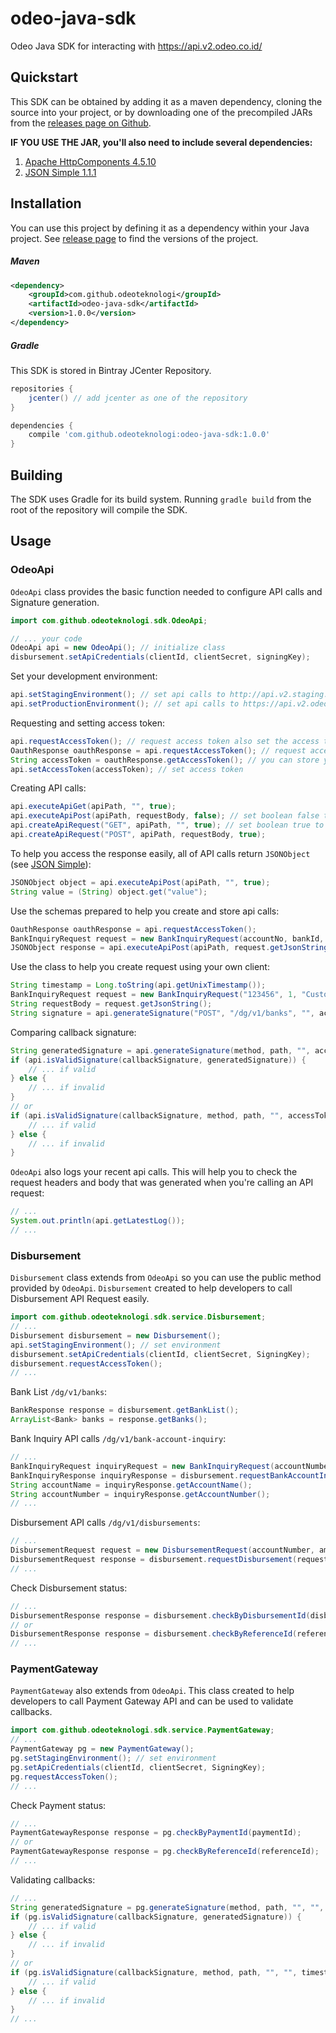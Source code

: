 # odeo-java-sdk
Odeo Java SDK for interacting with https://api.v2.odeo.co.id/

## Quickstart
This SDK can be obtained by adding it as a maven dependency, cloning the source into your project, or by downloading one of the precompiled JARs from the [releases page on Github](https://github.com/odeoteknologi/odeo-java-sdk/releases).

**IF YOU USE THE JAR, you'll also need to include several dependencies:**
1. [Apache HttpComponents 4.5.10](https://hc.apache.org/httpcomponents-client-4.5.x/index.html)
2. [JSON Simple 1.1.1](https://code.google.com/archive/p/json-simple/)

## Installation
You can use this project by defining it as a dependency within your Java project. See [release page](https://github.com/odeoteknologi/odeo-java-sdk/releases) to find the versions of the project.

##### Maven
````xml
<dependency>
    <groupId>com.github.odeoteknologi</groupId>
    <artifactId>odeo-java-sdk</artifactId>
    <version>1.0.0</version>
</dependency>
````

##### Gradle
This SDK is stored in Bintray JCenter Repository. 
```gradle
repositories {
    jcenter() // add jcenter as one of the repository
}

dependencies {
    compile 'com.github.odeoteknologi:odeo-java-sdk:1.0.0'
}
```
## Building
The SDK uses Gradle for its build system. Running `gradle build` from the root of the repository will compile the SDK.
## Usage
### OdeoApi
`OdeoApi` class provides the basic function needed to configure API calls and Signature generation.
```java
import com.github.odeoteknologi.sdk.OdeoApi;

// ... your code
OdeoApi api = new OdeoApi(); // initialize class
disbursement.setApiCredentials(clientId, clientSecret, signingKey);
```
Set your development environment:
```java
api.setStagingEnvironment(); // set api calls to http://api.v2.staging.odeo.co.id
api.setProductionEnvironment(); // set api calls to https://api.v2.odeo.co.id
```
Requesting and setting access token:
```java
api.requestAccessToken(); // request access token also set the access token for your api calls
OauthResponse oauthResponse = api.requestAccessToken(); // request access token also set the access token for your api calls
String accessToken = oauthResponse.getAccessToken(); // you can store your accessToken using OauthResponse class prepared for this SDK
api.setAccessToken(accessToken); // set access token
```
Creating API calls:
```java
api.executeApiGet(apiPath, "", true);
api.executeApiPost(apiPath, requestBody, false); // set boolean false to request without headers
api.createApiRequest("GET", apiPath, "", true); // set boolean true to set headers as documented
api.createApiRequest("POST", apiPath, requestBody, true);
```
To help you access the response easily, all of API calls return `JSONObject` (see [JSON Simple](https://code.google.com/archive/p/json-simple/)):
```java
JSONObject object = api.executeApiPost(apiPath, "", true);
String value = (String) object.get("value");
```
Use the schemas prepared to help you create and store api calls:
```java
OauthResponse oauthResponse = api.requestAccessToken();
BankInquiryRequest request = new BankInquiryRequest(accountNo, bankId, customerName); // create inquiry request object
JSONObject response = api.executeApiPost(apiPath, request.getJsonString(), true);
```
Use the class to help you create request using your own client:
```java
String timestamp = Long.toString(api.getUnixTimestamp());
BankInquiryRequest request = new BankInquiryRequest("123456", 1, "CustomerName"); // create inquiry request object
String requestBody = request.getJsonString();
String signature = api.generateSignature("POST", "/dg/v1/banks", "", accessToken, timestamp, requestBody);
```
Comparing callback signature:
```java
String generatedSignature = api.generateSignature(method, path, "", accessToken, timestamp, requestBody);
if (api.isValidSignature(callbackSignature, generatedSignature)) {
    // ... if valid
} else {
    // ... if invalid
}
// or
if (api.isValidSignature(callbackSignature, method, path, "", accessToken, timestamp, requestBod)) {
    // ... if valid
} else {
    // ... if invalid
}
```
`OdeoApi` also logs your recent api calls. This will help you to check the request headers and body that was generated when you're calling an API request:
```java
// ...
System.out.println(api.getLatestLog());
// ...
```
### Disbursement
`Disbursement` class extends from `OdeoApi` so you can use the public method provided by `OdeoApi`. 
`Disbursement` created to help developers to call Disbursement API Request easily.
```java
import com.github.odeoteknologi.sdk.service.Disbursement;
// ...
Disbursement disbursement = new Disbursement();
api.setStagingEnvironment(); // set environment
disbursement.setApiCredentials(clientId, clientSecret, SigningKey);
disbursement.requestAccessToken();
// ...
```
Bank List `/dg/v1/banks`:
```java
BankResponse response = disbursement.getBankList();
ArrayList<Bank> banks = response.getBanks();
```
Bank Inquiry API calls `/dg​/v1​/bank-account-inquiry`:
```java
// ...
BankInquiryRequest inquiryRequest = new BankInquiryRequest(accountNumber, bankId, customerName);
BankInquiryResponse inquiryResponse = disbursement.requestBankAccountInquiry(inquiryRequest);
String accountName = inquiryResponse.getAccountName();
String accountNumber = inquiryResponse.getAccountNumber();
// ...
```
Disbursement API calls `/dg/v1/disbursements`:
```java
// ...
DisbursementRequest request = new DisbursementRequest(accountNumber, amount, bankId, customerName, referenceId, description);
DisbursementRequest response = disbursement.requestDisbursement(request);
// ...
```
Check Disbursement status:
```java
// ...
DisbursementResponse response = disbursement.checkByDisbursementId(disbursementId); // /dg/v1/disbursements/{disbursement_id}
// or
DisbursementResponse response = disbursement.checkByReferenceId(referenceId); // /dg/v1/disbursements/reference-id/{reference_id}
// ...
```

### PaymentGateway
`PaymentGateway` also extends from `OdeoApi`. This class created to help developers to call Payment Gateway API and can be used to validate callbacks.
```java
import com.github.odeoteknologi.sdk.service.PaymentGateway;
// ...
PaymentGateway pg = new PaymentGateway();
pg.setStagingEnvironment(); // set environment
pg.setApiCredentials(clientId, clientSecret, SigningKey);
pg.requestAccessToken();
// ...
```
Check Payment status:
```java
// ...
PaymentGatewayResponse response = pg.checkByPaymentId(paymentId);
// or
PaymentGatewayResponse response = pg.checkByReferenceId(referenceId);
// ...
```
Validating callbacks:
```java
// ...
String generatedSignature = pg.generateSignature(method, path, "", "", timestamp, requestBody);
if (pg.isValidSignature(callbackSignature, generatedSignature)) {
    // ... if valid
} else {
    // ... if invalid
}
// or
if (pg.isValidSignature(callbackSignature, method, path, "", "", timestamp, requestBod)) {
    // ... if valid
} else {
    // ... if invalid
}
// ...
```
